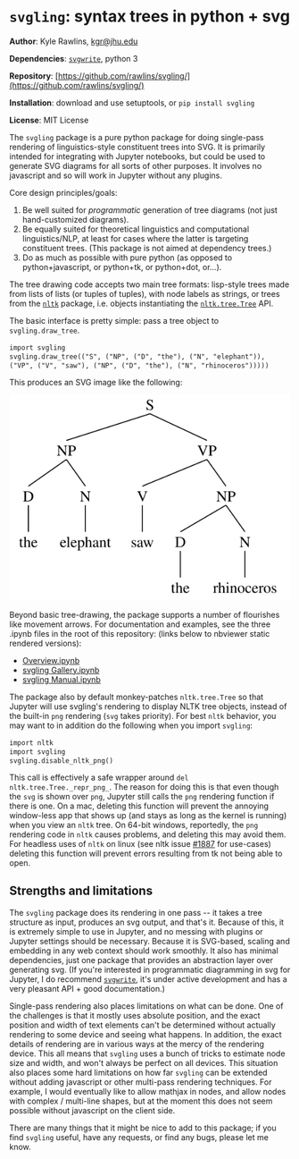 # `svgling`: syntax trees in python + svg

**Author**: Kyle Rawlins, [kgr@jhu.edu](kgr@jhu.edu)

**Dependencies**: [`svgwrite`](https://pypi.org/project/svgwrite/), python 3

**Repository**: [https://github.com/rawlins/svgling/](https://github.com/rawlins/svgling/)

**Installation**: download and use setuptools, or `pip install svgling`

**License**: MIT License

The `svgling` package is a pure python package for doing single-pass rendering
of linguistics-style constituent trees into SVG. It is primarily intended for
integrating with Jupyter notebooks, but could be used to generate SVG diagrams
for all sorts of other purposes. It involves no javascript and so will work
in Jupyter without any plugins.

Core design principles/goals:

1. Be well suited for *programmatic* generation of tree diagrams (not just
hand-customized diagrams).
2. Be equally suited for theoretical linguistics and computational
linguistics/NLP, at least for cases where the latter is targeting constituent
trees. (This package is not aimed at dependency trees.)
3. Do as much as possible with pure python (as opposed to python+javascript, or
python+tk, or python+dot, or...).

The tree drawing code accepts two main tree formats: lisp-style trees made from
lists of lists (or tuples of tuples), with node labels as strings, or trees from
the [`nltk`](https://www.nltk.org/) package, i.e. objects instantiating the
[`nltk.tree.Tree`](https://www.nltk.org/_modules/nltk/tree.html) API.

The basic interface is pretty simple: pass a tree object to `svgling.draw_tree`.

    import svgling
    svgling.draw_tree(("S", ("NP", ("D", "the"), ("N", "elephant")), ("VP", ("V", "saw"), ("NP", ("D", "the"), ("N", "rhinoceros")))))

This produces an SVG image like the following:

![example sentence](https://raw.githubusercontent.com/rawlins/svgling/master/demotree.svg?sanitize=true)

Beyond basic tree-drawing, the package supports a number of flourishes like
movement arrows. For documentation and examples, see the three .ipynb files in
the root of this repository: (links below to nbviewer static rendered versions):

* [Overview.ipynb](https://nbviewer.jupyter.org/github/rawlins/svgling/blob/master/Overview.ipynb)
* [svgling Gallery.ipynb](https://nbviewer.jupyter.org/github/rawlins/svgling/blob/master/svgling%20Gallery.ipynb)
* [svgling Manual.ipynb](https://nbviewer.jupyter.org/github/rawlins/svgling/blob/master/svgling%20Manual.ipynb)

The package also by default monkey-patches `nltk.tree.Tree` so that Jupyter will
use svgling's rendering to display NLTK tree objects, instead of the built-in
`png` rendering (`svg` takes priority). For best `nltk` behavior, you may want
to in addition do the following when you import `svgling`:

    import nltk
    import svgling
    svgling.disable_nltk_png()

This call is effectively a safe wrapper around `del nltk.tree.Tree._repr_png_`.
The reason for doing this is that even though the `svg` is shown over `png`,
Jupyter still calls the `png` rendering function if there is one. On a mac,
deleting this function will prevent the annoying window-less app that shows up
(and stays as long as the kernel is running) when you view an `nltk` tree. On
64-bit windows, reportedly, the `png` rendering code in `nltk` causes problems,
and deleting this may avoid them. For headless uses of `nltk` on linux (see nltk
issue [#1887](https://github.com/nltk/nltk/issues/1887) for use-cases) deleting
this function will prevent errors resulting from tk not being able to open.

## Strengths and limitations

The `svgling` package does its rendering in one pass -- it takes a tree
structure as input, produces an svg output, and that's it. Because of this, it
is extremely simple to use in Jupyter, and no messing with plugins or Jupyter
settings should be necessary. Because it is SVG-based, scaling and embedding in
any web context should work smoothly. It also has minimal dependencies, just
one package that provides an abstraction layer over generating svg. (If you're
interested in programmatic diagramming in svg for Jupyter, I do recommend
[`svgwrite`](https://github.com/mozman/svgwrite), it's under active development
and has a very pleasant API + good documentation.)

Single-pass rendering also places limitations on what can be done. One of the
challenges is that it mostly uses absolute position, and the exact position and
width of text elements can't be determined without actually rendering to some
device and seeing what happens. In addition, the exact details of rendering are
in various ways at the mercy of the rendering device. This all means that
`svgling` uses a bunch of tricks to estimate node size and width, and won't
always be perfect on all devices. This situation also places some hard
limitations on how far `svgling` can be extended without adding javascript or
other multi-pass rendering techniques. For example, I would eventually like to
allow mathjax in nodes, and allow nodes with complex / multi-line shapes, but at
the moment this does not seem possible without javascript on the client side.

There are many things that it might be nice to add to this package; if you find
`svgling` useful, have any requests, or find any bugs, please let me know.
